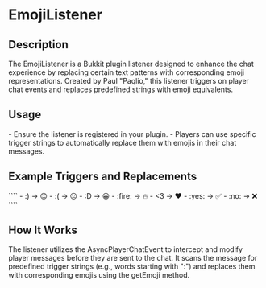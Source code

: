 <h1>
EmojiListener</h1>
<h2>Description</h2> 
The EmojiListener is a Bukkit plugin listener designed to enhance the chat experience by replacing certain text patterns with corresponding emoji representations. Created by Paul "Paqlio," this listener triggers on player chat events and replaces predefined strings with emoji equivalents.

<h2>Usage</h2>
- Ensure the listener is registered in your plugin.
- Players can use specific trigger strings to automatically replace them with emojis in their chat messages.

<h2>Example Triggers and Replacements</h2>
````
- :) → 😊
- :( → 😔
- :D → 😀
- :fire: → 🔥
- <3 → ❤️
- :yes: → ✅
- :no: → ❌ 
````
<h2> How It Works </h2>
The listener utilizes the AsyncPlayerChatEvent to intercept and modify player messages before they are sent to the chat. It scans the message for predefined trigger strings (e.g., words starting with ":") and replaces them with corresponding emojis using the getEmoji method.
